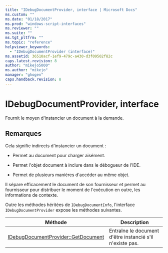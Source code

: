 ```yaml
---
title: "IDebugDocumentProvider, interface | Microsoft Docs"
ms.custom: ""
ms.date: "01/18/2017"
ms.prod: "windows-script-interfaces"
ms.reviewer: ""
ms.suite: ""
ms.tgt_pltfrm: ""
ms.topic: "reference"
helpviewer_keywords: 
  - "IDebugDocumentProvider (interface)"
ms.assetid: 36510acf-1ef9-479c-a430-d3f09502f82c
caps.latest.revision: 8
author: "mikejo5000"
ms.author: "mikejo"
manager: "ghogen"
caps.handback.revision: 8
---
```

# IDebugDocumentProvider, interface
Fournit le moyen d'instancier un document à la demande.  
  
## Remarques  
 Cela signifie indirects d'instancier un document :  
  
-   Permet au document pour charger aisément.  
  
-   Permet l'objet document à inclure dans le débogueur de l'IDE.  
  
-   Permet de plusieurs manières d'accéder au même objet.  
  
 Il sépare efficacement le document de son fournisseur et permet au fournisseur pour distribuer le moment de l'exécution en outre, les informations de contexte.  
  
 Outre les méthodes héritées de `IDebugDocumentInfo`, l'interface `IDebugDocumentProvider` expose les méthodes suivantes.  
  
|Méthode|Description|  
|-------------|-----------------|  
|[IDebugDocumentProvider::GetDocument](../../winscript/reference/idebugdocumentprovider-getdocument.md)|Entraîne le document d'être instancié s'il n'existe pas.|